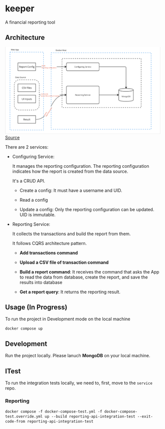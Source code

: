 # keeper

A financial reporting tool

## Architecture

![archi-1](./img/archi-1.png)
[Source](https://miro.com/app/board/uXjVMWXddkA=/)

There are 2 services:

- Configuring Service:

  It manages the reporting configuration. The reporting configuration indicates how the report is created from the data source.

  It's a CRUD API.

  - Create a config: It must have a username and UID.

  - Read a config

  - Update a config: Only the reporting configuration can be updated. UID is immutable.

- Reporting Service:

  It collects the transactions and build the report from them.

  It follows CQRS architecture pattern.

  - **Add transactions command**

  - **Upload a CSV file of transaction command**

  - **Build a report command**: It receives the command that asks the App to read the data from database, create the report, and save the results into database

  - **Get a report query**: It returns the reporting result.

## Usage (In Progress)

To run the project in Development mode on the local machine

```code
docker compose up
```

## Development

Run the project locally. Please lanuch **MongoDB** on your local machine.

## ITest

To run the integration tests locally, we need to, first, move to the `service` repo.

### Reporting

```code
docker compose -f docker-compose-test.yml -f docker-compose-test.override.yml up --build reporting-api-integration-test --exit-code-from reporting-api-integration-test
```
